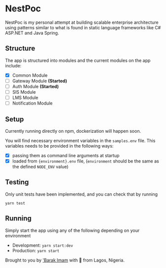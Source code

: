 # NestPoc

NestPoc is my personal attempt at building scalable enterprise architecture using patterns similar to what is found in static language frameworks like C# ASP.NET and Java Spring.

## Structure

The app is structured into modules and the current modules on the app include:

- [x] Common Module
- [ ] Gateway Module **(Started)**
- [ ] Auth Module **(Started)**
- [ ] SIS Module
- [ ] LMS Module
- [ ] Notification Module

## Setup

Currently running directly on npm, dockerization will happen soon.

You will find necessary environment variables in the `samples.env` file. This variables needs to be provided in the following ways:

- [x] passing them as command line arguments at startup
- [x] loaded from `{environment}.env` file, (`environment` should be the same as the defined `NODE_ENV` value)

## Testing

Only unit tests have been implemented, and you can check that by running

```[bash]
yarn test
```

## Running

Simply start the app using any of the following depending on your environment

- Development: `yarn start:dev`
- Production: `yarn start`

Brought to you by ['Barak Imam](https://barakimam.me) with &#x1F49D; from Lagos, Nigeria.
